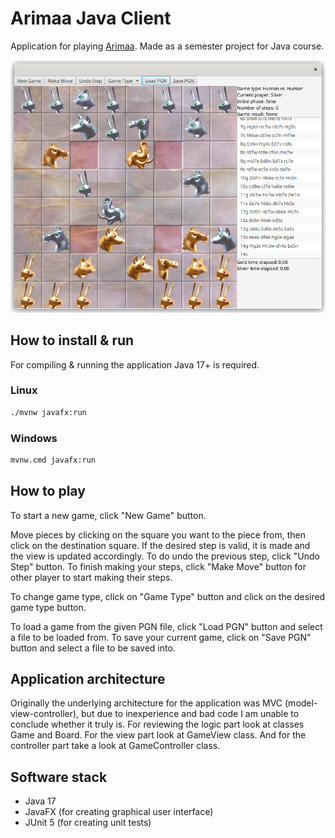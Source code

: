 # Arimaa Java Client

Application for playing [Arimaa](http://arimaa.com).
Made as a semester project for Java course.

![img.png](preview.png)

## How to install & run

For compiling & running the application Java 17+ is required.

### Linux

```bash
./mvnw javafx:run
```

### Windows

```bash
mvnw.cmd javafx:run
```

## How to play

To start a new game, click "New Game" button.

Move pieces by clicking on the square you want to the piece from, then
click on the destination square. If the desired step is valid, it is made and
the view is updated accordingly. To do undo the previous step, click "Undo Step"
button. To finish making your steps, click "Make Move" button for other player
to start making their steps.

To change game type, click on "Game Type" button and click on the desired game
type button.

To load a game from the given PGN file, click "Load PGN" button and select a file
to be loaded from. To save your current game, click on "Save PGN" button and select
a file to be saved into.

## Application architecture

Originally the underlying architecture for the application was
MVC (model-view-controller), but due to inexperience and bad code I am unable
to conclude whether it truly is. For reviewing the logic part look at classes
Game and Board. For the view part look at GameView class. And for the controller
part take a look at GameController class.

## Software stack

- Java 17
- JavaFX (for creating graphical user interface)
- JUnit 5 (for creating unit tests)
